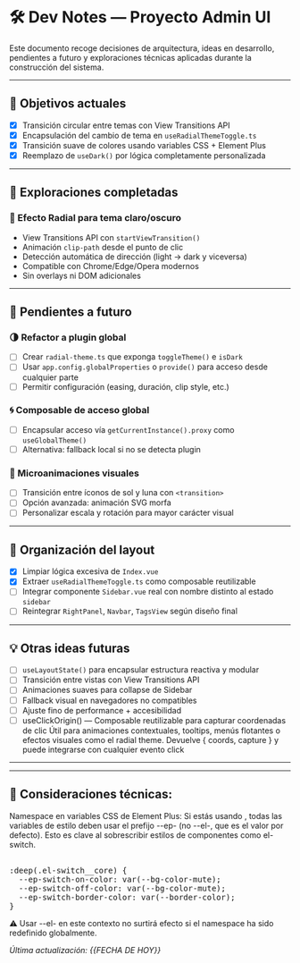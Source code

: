 # 🛠️ Dev Notes — Proyecto Admin UI

Este documento recoge decisiones de arquitectura, ideas en desarrollo, pendientes a futuro y exploraciones técnicas aplicadas durante la construcción del sistema.

---

## 🎯 Objetivos actuales

- [x] Transición circular entre temas con View Transitions API
- [x] Encapsulación del cambio de tema en `useRadialThemeToggle.ts`
- [x] Transición suave de colores usando variables CSS + Element Plus
- [x] Reemplazo de `useDark()` por lógica completamente personalizada

---

## 🚀 Exploraciones completadas

### 🔘 Efecto Radial para tema claro/oscuro

- View Transitions API con `startViewTransition()`
- Animación `clip-path` desde el punto de clic
- Detección automática de dirección (light → dark y viceversa)
- Compatible con Chrome/Edge/Opera modernos
- Sin overlays ni DOM adicionales

---

## 📝 Pendientes a futuro

### 🌗 Refactor a plugin global

- [ ] Crear `radial-theme.ts` que exponga `toggleTheme()` e `isDark`
- [ ] Usar `app.config.globalProperties` o `provide()` para acceso desde cualquier parte
- [ ] Permitir configuración (easing, duración, clip style, etc.)

### 🌀 Composable de acceso global

- [ ] Encapsular acceso vía `getCurrentInstance().proxy` como `useGlobalTheme()`
- [ ] Alternativa: fallback local si no se detecta plugin

### 🎨 Microanimaciones visuales

- [ ] Transición entre íconos de sol y luna con `<transition>`
- [ ] Opción avanzada: animación SVG morfa
- [ ] Personalizar escala y rotación para mayor carácter visual

---

## 🧼 Organización del layout

- [x] Limpiar lógica excesiva de `Index.vue`
- [x] Extraer `useRadialThemeToggle.ts` como composable reutilizable
- [ ] Integrar componente `Sidebar.vue` real con nombre distinto al estado `sidebar`
- [ ] Reintegrar `RightPanel`, `Navbar`, `TagsView` según diseño final

---

## 💡 Otras ideas futuras

- [ ] `useLayoutState()` para encapsular estructura reactiva y modular
- [ ] Transición entre vistas con View Transitions API
- [ ] Animaciones suaves para collapse de Sidebar
- [ ] Fallback visual en navegadores no compatibles
- [ ] Ajuste fino de performance + accesibilidad
- [ ] useClickOrigin() — Composable reutilizable para capturar coordenadas de clic Útil para animaciones contextuales, tooltips, menús flotantes o efectos visuales como el radial theme. Devuelve { coords, capture } y puede integrarse con cualquier evento click
---

---

## 📌 Consideraciones técnicas:

Namespace en variables CSS de Element Plus: Si estás usando <el-config-provider namespace="ep">, todas las variables de estilo deben usar el prefijo --ep- (no --el-, que es el valor por defecto). Esto es clave al sobrescribir estilos de componentes como el-switch.

<pre> 
:deep(.el-switch__core) {
  --ep-switch-on-color: var(--bg-color-mute);
  --ep-switch-off-color: var(--bg-color-mute);
  --ep-switch-border-color: var(--border-color);
}
</pre>
⚠️ Usar --el- en este contexto no surtirá efecto si el namespace ha sido redefinido globalmente.

_Última actualización: {{FECHA DE HOY}}_
